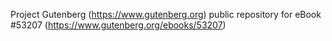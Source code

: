Project Gutenberg (https://www.gutenberg.org) public repository for
eBook #53207 (https://www.gutenberg.org/ebooks/53207)
